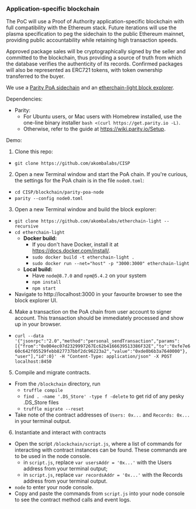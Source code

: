 ### Application-specific blockchain
The PoC will use a Proof of Authority application-specific blockchain with full compatibility with the Ethereum stack. Future iterations will use the plasma specification to peg the sidechain to the public Ethereum mainnet, providing public accountability while retaining high transaction speeds. 

Approved package sales will be cryptographically signed by the seller and committed to the blockchain, thus providing a source of truth from which the database verifies the authenticity of its records. Confirmed packages will also be represented as ERC721 tokens, with token ownership transferred to the buyer.

We use a [Parity PoA sidechain](https://wiki.parity.io/Demo-PoA-tutorial) and an [etherchain-light block explorer](https://github.com/gobitfly/etherchain-light).  

Dependencies:
- Parity: 
  - For Ubuntu users, or Mac users with Homebrew installed, use the one-line binary installer `bash <(curl https://get.parity.io -L)`.
  - Otherwise, refer to the guide at https://wiki.parity.io/Setup.

Demo:

1. Clone this repo:
- `git clone https://github.com/akombalabs/CISP`

2. Open a new Terminal window and start the PoA chain. If you're curious, the settings for the PoA chain is in the file `node0.toml`:
- `cd CISP/blockchain/parity-poa-node`
- `parity --config node0.toml`

3. Open a new Terminal window and build the block explorer:
- `git clone https://github.com/akombalabs/etherchain-light --recursive`
- `cd etherchain-light`
  - **Docker build:**
    - If you don't have Docker, install it at https://docs.docker.com/install/.
    - `sudo docker build -t etherchain-light .`
    - `sudo docker run --net="host" -p "3000:3000" etherchain-light`
  - **Local build:**
    - Have `node@8.7.0` and `npm@5.4.2` on your system
    - `npm install`
    - `npm start`
- Navigate to http://localhost:3000 in your favourite browser to see the block explorer UI.

4. Make a transaction on the PoA chain from user account to signer account. This transaction should be immediately processed and show up in your browser.
- `curl --data '{"jsonrpc":"2.0","method":"personal_sendTransaction","params":[{"from":"0x004ec07d2329997267Ec62b4166639513386F32E","to":"0xfe7e660c642f05529febb827737bbf2dc96223a2","value":"0xde0b6b3a7640000"}, "user"],"id":0}' -H "Content-Type: application/json" -X POST localhost:8450`

5. Compile and migrate contracts.
- From the `/blockchain` directory, run
  - `truffle compile`
  - `find . -name '.DS_Store' -type f -delete` to get rid of any pesky .DS_Store files
  - `truffle migrate --reset`
- Take note of the contract addresses of `Users: 0x...` and `Records: 0x...` in your terminal output.

6. Instantiate and interact with contracts
- Open the script `/blockchain/script.js`, where a list of commands for interacting with contract instances can be found. These commands are to be used in the node console.
  - in `script.js`, replace `var usersAddr = '0x...'` with the Users address from your terminal output;
  - in `script.js`, replace `var recordsAddr = '0x...'` with the Records address from your terminal output.
- `node` to enter your node console.
- Copy and paste the commands from `script.js` into your node console to see the contract method calls and event logs.
